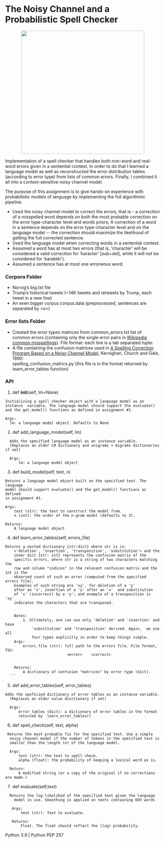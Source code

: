 # The Noisy Channel and a Probabilistic Spell Checker

<p align="center">
	<img height=400 width=400 src="https://user-images.githubusercontent.com/49988048/196615615-15e29465-075c-4c0b-b4d8-b2d3af1afcc8.png">
</p>

Implementation of a spell checker that handles both non-word and real-word errors given in a sentential context.
In order to do that I learned a language model as well as reconstructed the error distribution tables (according to error type) 
from lists of common errors. Finally, I combined it all into a context-sensitive noisy channel model.

The purpose of this assignment is to give hands-on experience with probabilistic models of language by implementing the full algorithmic pipeline. 

-	Used the noisy channel model to correct the errors, that is - a correction of a misspelled word depends on both the most probable 
correction on the error type-character level and words priors; A correction of a word in a sentence depends on the error 
type-character level and on the language model -- the correction should maximize the likelihood of getting the full corrected sentence. 
-	Used the language model when correcting words in a sentential context. 
-	Assumed a word has at most two errors (that is, ‘character’ will be considered a valid correction for ‘karacter’ [sub+del], 
while it will not be considered for ‘karakter’).
-	Assumed a sentence has at most one erroneous word.  

### Corpora Folder
-	Norvig’s big.txt file 
-	Trump’s historical tweets (~14K tweets and retweets by Trump, each tweet in a new line)
-	An even bigger corpus corpus.data (preprocessed, sentences are separated by &lt;s&gt;)

### Error lists Folder
-	Created the error types matrices from common_errors.txt list of common errors
(containing only the single error pairs in <a href="https://en.wikipedia.org/wiki/Wikipedia:Lists_of_common_misspellings/For_machines">Wikipedia common misspellings</a>). 
File format: each line is a tab separated tuple: <error>    <correct>	
-	A file containing the confusion matrices  used in <a href="https://aclanthology.org/C90-2036/v">A Spelling Correction Program Based on a Noisy Channel Model</a>, Kernighan, Church and Gale, 1990:  
  spelling_confusion_matrics.py (this file is in the format returned by learn_error_tables function)


### API
1. def __init__(self, lm=None)
  ```
  Initializing a spell checker object with a language model as an
  instance  variable. The language model should support the evaluate()
  and the get_model() functions as defined in assignment #1.

  Args:
    lm: a language model object. Defaults to None
  ```
  
2. def add_language_model(self, lm)
  ```
    Adds the specified language model as an instance variable.
    (Replaces an older LM dictionary and unigrams + bigrams dictionaries if set)

    Args:
        lm: a language model object
  ```
  
3. def build_model(self, text, n)
  ```
  Returns a language model object built on the specified text. The language
  model should support evaluate() and the get_model() functions as defined
  in assignment #1.

  Args:
      text (str): the text to construct the model from.
      n (int): the order of the n-gram model (defaults to 3).

  Returns:
      A language model object
  ```
  
4. def learn_error_tables(self, errors_file)
  ```
  Returns a nested dictionary {str:dict} where str is in:
      <'deletion', 'insertion', 'transposition', 'substitution'> and the
      inner dict {str: int} represents the confusion matrix of the
      specific errors, where str is a string of two characters matching the
      row and column "indices" in the relevant confusion matrix and the int is the
      observed count of such an error (computed from the specified errors file).
      Examples of such string are 'xy', for deletion of a 'y'
      after an 'x', insertion of a 'y' after an 'x'  and substitution
      of 'x' (incorrect) by a 'y'; and example of a transposition is 'xy'
      indicates the characters that are transposed.


      Notes:
          1. Ultimately, one can use only 'deletion' and 'insertion' and have
              'substitution' and 'transposition' derived. Again,  we use all
              four types explicitly in order to keep things simple.
      Args:
          errors_file (str): full path to the errors file. File format, TSV:
                              <error>    <correct>


      Returns:
          A dictionary of confusion "matrices" by error type (dict).
    ```
   ```
                                
5. def add_error_tables(self, error_tables) 
  ```
  Adds the speficied dictionary of error tables as an instance variable.
    (Replaces an older value disctionary if set)

    Args:
        error_tables (dict): a dictionary of error tables in the format
        returned by  learn_error_tables()
  ```

6. def spell_check(self, text, alpha)
  ```
   Returns the most probable fix for the specified text. Use a simple
    noisy channel model if the number of tokens in the specified text is
    smaller than the length (n) of the language model.

    Args:
        text (str): the text to spell check.
        alpha (float): the probability of keeping a lexical word as is.

    Return:
        A modified string (or a copy of the original if no corrections are made.)                             
  ```                                

7. def evaluate(self,text)
```
  Returns the log-likelihod of the specified text given the language
    model in use. Smoothing is applied on texts containing OOV words

   Args:
       text (str): Text to evaluate.

   Returns:
       Float. The float should reflect the (log) probability.                                
 ```


Python 3.9 | Python PEP 257

